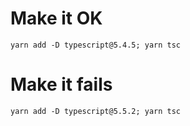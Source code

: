 # Make it OK
`yarn add -D typescript@5.4.5; yarn tsc`

# Make it fails
`yarn add -D typescript@5.5.2; yarn tsc`
